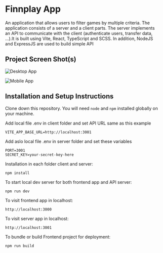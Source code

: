 # Finnplay App

An application that allows users to filter games by multiple criteria. The application consists of a server and a client parts. The server implements an API to communicate with the client (authenticate users, transfer data, ...).It is built using Vite, React, TypeScript and SCSS. In addition, NodeJS and ExpressJS are used to build simple API

## Project Screen Shot(s)

![Desktop App](https://i.imgur.com/NLiHSVw.png)

![Mobile App](https://i.imgur.com/HfgHYqD.png)

## Installation and Setup Instructions

Clone down this repository. You will need `node` and `npm` installed globally on your machine.

Add local file .env in client folder and set API URL same as this example

```
VITE_APP_BASE_URL=http://localhost:3001
```

Add aslo local file .env in server folder and set these variables

```
PORT=3001
SECRET_KEY=your-secret-key-here
```

Installation in each folder client and server:

`npm install`

To start local dev server for both frontend app and API server:

`npm run dev`

To visit frontend app in localhost:

`http://localhost:3000`

To visit server app in localhost:

`http://localhost:3001`

To bundle or build Frontend project for deployment:

`npm run build`
